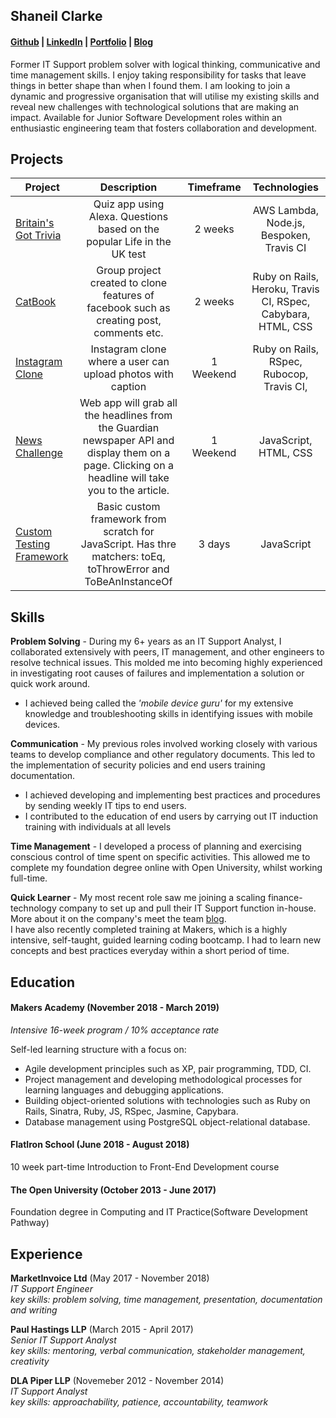 ## Shaneil Clarke 
#### [Github](https://github.com/learningtocode101) | [LinkedIn](https://www.linkedin.com/in/shaneil-c-85284568/) | [Portfolio](https://learningtocode101.github.io/HTML-CSS-Project/) | [Blog](https://medium.com/@shaneilske)

Former IT Support problem solver with logical thinking, communicative and time management skills. I enjoy taking responsibility for tasks that leave things in better shape than when I found them. I am looking to join a dynamic and progressive organisation that will utilise my existing skills and reveal new challenges with technological solutions that are making an impact. Available for Junior Software Development roles within an enthusiastic engineering team that fosters collaboration and development. 

## Projects
| Project           | Description              | Timeframe |Technologies
| ----------------- |:------------------------:|:---------:|:---------:|
| [Britain's Got Trivia](https://github.com/learningtocode101/alexa_node_js_quiz)| Quiz app using Alexa. Questions based on the popular Life in the UK test | 2 weeks | AWS Lambda, Node.js, Bespoken, Travis CI| 
| [CatBook](https://github.com/learningtocode101/acebook-team-cats)| Group project created to clone features of facebook such as creating post, comments etc.| 2 weeks | Ruby on Rails, Heroku, Travis CI, RSpec, Cabybara, HTML, CSS |
| [Instagram Clone](https://github.com/learningtocode101/instagram) | Instagram clone where a user can upload photos with caption| 1 Weekend| Ruby on Rails, RSpec, Rubocop, Travis CI, |
| [News Challenge](https://github.com/learningtocode101/news-summary-challenge) | Web app will grab all the headlines from the Guardian newspaper API and display them on a page. Clicking on a headline will take you to the article.| 1 Weekend| JavaScript, HTML, CSS |
| [Custom Testing Framework](https://github.com/learningtocode101/custom_framework) | Basic custom framework from scratch for JavaScript. Has thre matchers: toEq, toThrowError and ToBeAnInstanceOf| 3 days | JavaScript |

## Skills

**Problem Solving** - During my 6+ years as an IT Support Analyst, I collaborated extensively with peers, IT management, and other engineers to resolve technical issues. This molded me into becoming highly experienced in investigating root causes of failures and implementation a solution or quick work around.
* I achieved being called the *'mobile device guru'* for my extensive knowledge and troubleshooting skills in identifying issues with mobile devices.   

**Communication** - My previous roles involved working closely with various teams to develop compliance and other regulatory documents. This led to the implementation of security policies and end users training documentation.
- I achieved developing and implementing best practices and procedures by sending weekly IT tips to end users.
- I contributed to the education of end users by carrying out IT induction training with individuals at all levels 

**Time Management** - I developed a process of planning and exercising conscious control of time spent on specific activities. This allowed me to complete my foundation degree online with Open University, whilst working full-time.

**Quick Learner** - My most recent role saw me joining a scaling finance-technology company to set up and pull their IT Support function in-house. More about it on the company's meet the team [blog](https://blog.marketinvoice.com/2018/09/05/marketinvoice-shaneil-clarke/).  
I have also recently completed training at Makers, which is a highly intensive, self-taught, guided learning coding bootcamp. I had to learn new concepts and best practices everyday within a short period of time.

## Education

#### Makers Academy (November 2018 - March 2019)
*Intensive 16-week program / 10% acceptance rate*  

Self-led learning structure with a focus on:
- Agile development principles such as XP, pair programming, TDD, CI.  
- Project management and developing methodological processes for learning languages and debugging applications.  
- Building object-oriented solutions with technologies such as Ruby on Rails, Sinatra, Ruby, JS, RSpec, Jasmine, Capybara.  
- Database management using PostgreSQL object-relational database. 

#### FlatIron School (June 2018 - August 2018)
10 week part-time Introduction to Front-End Development course

#### The Open University (October 2013 - June 2017)
Foundation degree in Computing and IT Practice(Software Development Pathway)

## Experience

**MarketInvoice Ltd** (May 2017 - November 2018)    
*IT Support Engineer*  
*key skills: problem solving, time management, presentation, documentation and writing*

**Paul Hastings LLP** (March 2015 - April 2017)   
*Senior IT Support Analyst*   
*key skills: mentoring, verbal communication, stakeholder management, creativity*

**DLA Piper LLP** (Novemeber 2012 - November 2014)   
*IT Support Analyst*  
*key skills: approachability, patience, accountability, teamwork*
